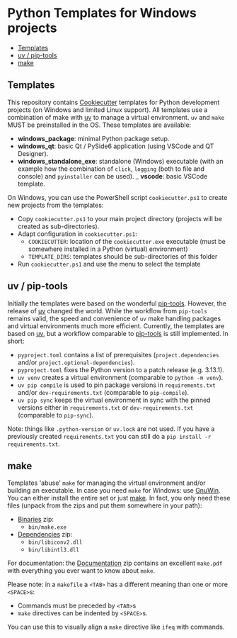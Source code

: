 # Python Templates for Windows projects

- [Templates](#templates)
- [uv / pip-tools](#uv--pip-tools)
- [make](#make)

## Templates

This repository contains [Cookiecutter](https://cookiecutter.readthedocs.io/) templates for Python development projects (on Windows and limited Linux support). All templates use a combination of make with [uv](https://docs.astral.sh/uv/) to manage a virtual environment. `uv` and `make` MUST be preinstalled in the OS. These templates are available:

- __windows_package__: minimal Python package setup.
- __windows_qt__: basic Qt / PySide6 application (using VSCode and QT Designer).
- __windows_standalone_exe__: standalone (Windows) executable (with an example how the combination of `click`, `logging` (both to file and console) and `pyinstaller` can be used).
_ __vscode__: basic VSCode template.

On Windows, you can use the PowerShell script `cookiecutter.ps1` to create new projects from the templates:

- Copy `cookiecutter.ps1` to your main project directory (projects will be created as sub-directories).
- Adapt configuration in `cookiecutter.ps1`:
  - `COOKIECUTTER`: location of the `cookiecutter.exe` executable (must be somewhere installed in a Python (virtual) environment)
  - `TEMPLATE_DIRS`: templates should be sub-directories of this folder
- Run `cookiecutter.ps1` and use the menu to select the template

## uv / pip-tools

Initially the templates were based on the wonderful [pip-tools](https://pip-tools.readthedocs.io/en/latest/). However, the release of [uv](https://docs.astral.sh/uv/) changed the world. While the workflow from `pip-tools` remains valid, the speed and convenience of `uv` make handling packages and virtual environments much more efficient. Currently, the templates are based on [uv](https://docs.astral.sh/uv/), but a workflow comparable to [pip-tools](https://pip-tools.readthedocs.io/en/latest/) is still implemented. In short:

- `pyproject.toml` contains a list of prerequisites (`project.dependencies` and/or `project.optional-dependencies`).
- `pyproject.toml` fixes the Python version to a patch release (e.g. 3.13.1).
- `uv venv` creates a virtual environment (comparable to `python -m venv`).
- `uv pip compile` is used to pin package versions in `requirements.txt` and/or `dev-requirements.txt` (comparable to `pip-compile`).
- `uv pip sync` keeps the virtual environment in sync with the pinned versions either in `requirements.txt` or `dev-requirements.txt` (comparable to `pip-sync`).

Note: things like `.python-version` or `uv.lock` are not used. If you have a previously created `requirements.txt` you can still do a `pip install -r requirements.txt`.

## make

Templates 'abuse' `make` for managing the virtual environment and/or building an executable. In case you need `make` for Windows: use [GnuWin](http://gnuwin32.sourceforge.net/). You can either install the entire set or just [make](http://gnuwin32.sourceforge.net/packages/make.htm). In fact, you only need these files (unpack from the zips and put them somewhere in your path):

- [Binaries](http://gnuwin32.sourceforge.net/downlinks/make-bin-zip.php) zip:
  - `bin/make.exe`
- [Dependencies](http://gnuwin32.sourceforge.net/downlinks/make-dep-zip.php) zip:
  - `bin/libiconv2.dll`
  - `bin/libintl3.dll`

 For documentation: the [Documentation](http://gnuwin32.sourceforge.net/downlinks/make-doc-zip.php) zip contains an excellent `make.pdf` with everything you ever want to know about `make`.

Please note: in a `makefile` a `<TAB>` has a different meaning than one or more `<SPACE>`s:

- Commands must be preceded by `<TAB>`s
- `make` directives can be indented by `<SPACE>`s.

You can use this to visually align a `make` directive like `ifeq` with commands.
